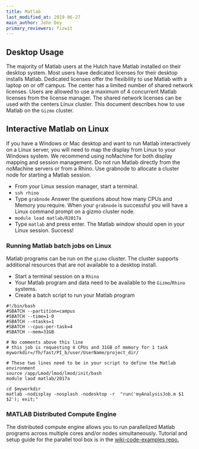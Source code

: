```yaml
---
title: Matlab
last_modified_at: 2019-06-27
main_author: John Dey
primary_reviewers: fizwit
---
```


## Desktop Usage
The majority of Matlab users at the Hutch have Matlab installed on their desktop system. Most users have dedicated licenses for their desktop installs Matlab. Dedicated licenses offer the flexibility to use Matlab with a laptop on or off campus. The center has a limited number of shared network licenses. Users are allowed to use a maximum of 4 concurrent Matlab licenses from the license manager. The shared network licenses can be used with the centers Linux cluster. This document describes how to use Matlab on the `Gizmo` cluster.

## Interactive Matlab on Linux
If you have a Windows or Mac desktop and want to run Matlab interactively on a Linux server, you will need to map the display from Linux to your Windows system.  We recommend using noMachine for both display mapping and session management. Do not run Matlab directly from the noMachine servers or from a Rhino.  Use grabnode to allocate a cluster node for starting a Matlab session.

- From your Linux session manager, start a terminal.
- `ssh rhino`
- Type `grabnode` Answer the questions about how many CPUs and Memory you require. When your `grabnode` is successful you will have a Linux command prompt on a gizmo cluster node.
- `module load matlab/R2017a`
- Type `matlab` and press enter.  The Matlab window should open in your Linux session. Success!

### Running Matlab batch jobs on Linux
Matlab programs can be run on the `gizmo` cluster. The cluster supports additional resources that are not available to a desktop install.

- Start a terminal session on a `Rhino`
- Your Matlab program and data need to be available to the `Gizmo`/`Rhino` systems.
- Create a batch script to run your Matlab program

```
#!/bin/bash
#SBATCH --partition=campus
#SBATCH --time=1-0
#SBATCH --ntasks=1
#SBATCH --cpus-per-task=4
#SBATCH --mem=31GB

# No comments above this line
# this job is requesting 4 CPUs and 31GB of memory for 1 task
myworkdir=/fh/fast/PI_b/user/UserName/project_dir/

# These two lines need to be in your script to define the Matlab environment
source /app/Lmod/lmod/lmod/init/bash
module laod matlab/2017a

cd $myworkdir
matlab -nodisplay -nosplash -nodesktop -r  "run('myAnalysisJob.m $1 $2'); exit;"
```

### MATLAB Distributed Compute Engine
The distributed compute engine allows you to run parallelized Matlab programs across multiple
 cores and/or nodes simultaneously. Tutorial and setup guide for the parallel tool
 box is in the [wiki-code-examples repo.](https://github.com/FredHutch/wiki-code-examples/tree/master/MATLAB)


